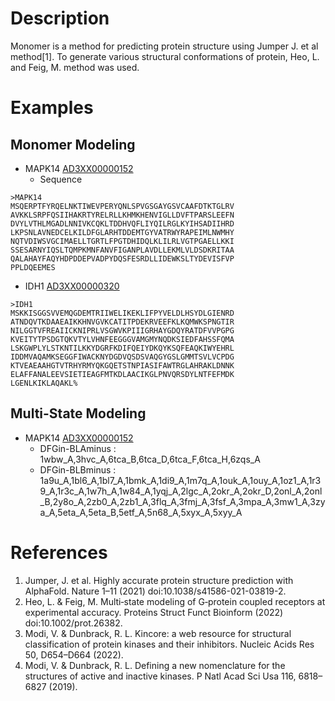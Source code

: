 # Description 

Monomer is a method for predicting protein structure using Jumper J. et al method[1].
To generate various structural conformations of protein, Heo, L. and Feig, M. method was used.


# Examples

## Monomer Modeling

* MAPK14 [AD3XX00000152](https://www.ad3.io/pub-targets/152)
  * Sequence
```
>MAPK14
MSQERPTFYRQELNKTIWEVPERYQNLSPVGSGAYGSVCAAFDTKTGLRV
AVKKLSRPFQSIIHAKRTYRELRLLKHMKHENVIGLLDVFTPARSLEEFN
DVYLVTHLMGADLNNIVKCQKLTDDHVQFLIYQILRGLKYIHSADIIHRD
LKPSNLAVNEDCELKILDFGLARHTDDEMTGYVATRWYRAPEIMLNWMHY
NQTVDIWSVGCIMAELLTGRTLFPGTDHIDQLKLILRLVGTPGAELLKKI
SSESARNYIQSLTQMPKMNFANVFIGANPLAVDLLEKMLVLDSDKRITAA
QALAHAYFAQYHDPDDEPVADPYDQSFESRDLLIDEWKSLTYDEVISFVP
PPLDQEEMES
```

* IDH1 [AD3XX00000320](https://www.ad3.io/pub-targets/320)
```
>IDH1
MSKKISGGSVVEMQGDEMTRIIWELIKEKLIFPYVELDLHSYDLGIENRD
ATNDQVTKDAAEAIKKHNVGVKCATITPDEKRVEEFKLKQMWKSPNGTIR
NILGGTVFREAIICKNIPRLVSGWVKPIIIGRHAYGDQYRATDFVVPGPG
KVEITYTPSDGTQKVTYLVHNFEEGGGVAMGMYNQDKSIEDFAHSSFQMA
LSKGWPLYLSTKNTILKKYDGRFKDIFQEIYDKQYKSQFEAQKIWYEHRL
IDDMVAQAMKSEGGFIWACKNYDGDVQSDSVAQGYGSLGMMTSVLVCPDG
KTVEAEAAHGTVTRHYRMYQKGQETSTNPIASIFAWTRGLAHRAKLDNNK
ELAFFANALEEVSIETIEAGFMTKDLAACIKGLPNVQRSDYLNTFEFMDK
LGENLKIKLAQAKL%
```


## Multi-State Modeling

* MAPK14 [AD3XX00000152](https://www.ad3.io/pub-targets/152)
  * DFGin-BLAminus : 1wbw_A,3hvc_A,6tca_B,6tca_D,6tca_F,6tca_H,6zqs_A
  * DFGin-BLBminus : 1a9u_A,1bl6_A,1bl7_A,1bmk_A,1di9_A,1m7q_A,1ouk_A,1ouy_A,1oz1_A,1r39_A,1r3c_A,1w7h_A,1w84_A,1yqj_A,2lgc_A,2okr_A,2okr_D,2onl_A,2onl_B,2y8o_A,2zb0_A,2zb1_A,3flq_A,3fmj_A,3fsf_A,3mpa_A,3mw1_A,3zya_A,5eta_A,5eta_B,5etf_A,5n68_A,5xyx_A,5xyy_A


# References

1. Jumper, J. et al. Highly accurate protein structure prediction with AlphaFold. Nature 1–11 (2021) doi:10.1038/s41586-021-03819-2.
2. Heo, L. & Feig, M. Multi‐state modeling of G‐protein coupled receptors at experimental accuracy. Proteins Struct Funct Bioinform (2022) doi:10.1002/prot.26382.
3. Modi, V. & Dunbrack, R. L. Kincore: a web resource for structural classification of protein kinases and their inhibitors. Nucleic Acids Res 50, D654–D664 (2022).
4. Modi, V. & Dunbrack, R. L. Defining a new nomenclature for the structures of active and inactive kinases. P Natl Acad Sci Usa 116, 6818–6827 (2019).
